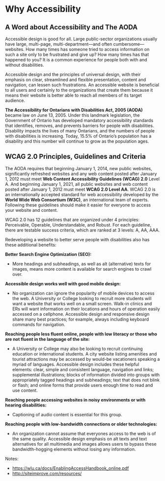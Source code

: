 # Why Accessibility
## A Word about Accessibility and The AODA
Accessible design is good for all. Large public-sector organizations usually have large, multi-page, multi-department—and often cumbersome—websites. How many times has someone tried to access information on such a site only to be frustrated and give up? How many times has that happened to you? It is a common experience for people both with and without disabilities.

Accessible design and the principles of universal design, with their emphasis on clear, streamlined and flexible presentation, content and navigation, can lessen such frustrations. An accessible website is beneficial to all users and certainly to the organizations that create them because it means their website is better able to reach all members of its target audience.

**The Accessibility for Ontarians with Disabilities Act, 2005 (AODA)** became law on June 13, 2005. Under this landmark legislation, the Government of Ontario has developed mandatory accessibility standards that identifies, removes, and prevents barriers for people with disabilities. Disability impacts the lives of many Ontarians, and the numbers of people with disabilities is increasing. Today, 15.5% of Ontario’s population has a disability and this number will continue to grow as the population ages.

## WCAG 2.0 Principles, Guidelines and Criteria
The AODA requires that beginning January 1, 2014, new public websites, significantly refreshed websites and any web content posted after January 1, 2012 must meet **Web Content Accessibility Guidelines (WCAG) 2.0** Level A. And beginning January 1, 2021, all public websites and web content posted after January 1, 2012 must meet **WCAG 2.0 Level AA**. WCAG 2.0 is an internationally accepted standard for web accessibility developed by the **World Wide Web Consortium (W3C)**, an international team of experts. Following these guidelines should make it easier for everyone to access your website and content.

WCAG 2.0 has 12 guidelines that are organized under 4 principles: Perceivable, Operable, Understandable, and Robust. For each guideline, there are testable success criteria, which are ranked at 3 levels: A, AA, AAA.

Redeveloping a website to better serve people with disabilities also has these additional benefits:

**Better Search Engine Optimization (SEO):**
* More headings and subheadings, as well as alt (alternative) texts for images, means more content is available for search engines to crawl over.

**Accessible design works well with good mobile design:**
* No organization can ignore the popularity of mobile devices to access the web. A University or College looking to recruit more students will want a website that works well on a small screen. Walk-in clinics and ERs will want information on their locations and hours of operation easily accessed on a cellphone. Accessible design and responsive design share many best practices; for example, always including keyboard commands for navigation.

**Reaching people less fluent online, people with low literacy or those who are not fluent in the language of the site:**
* A University or College may also be looking to recruit continuing education or international students. A city website listing amenities and tourist attractions may be accessed by would-be vacationers speaking a myriad of languages. Accessible design includes these helpful elements: clear, simple and consistent language, navigation and links; supplemental illustrations; blocks of information divided into groups with appropriately tagged headings and subheadings; text that does not blink or flash; and online forms that provide users enough time to read and use content.

**Reaching people accessing websites in noisy environments or with hearing disabilities:**
* Captioning of audio content is essential for this group.

**Reaching people with low-bandwidth connections or older technologies:**
* An organization cannot assume that everyones access to the web is of the same quality. Accessible design emphasis on alt texts and text alternatives for all multimedia and images allows users to bypass these bandwidth-hogging elements without losing any information.


Notes:
* https://wlu.ca/docs/EnablingAccessHandbook_online.pdf
* http://siteimprove.com/resources/
